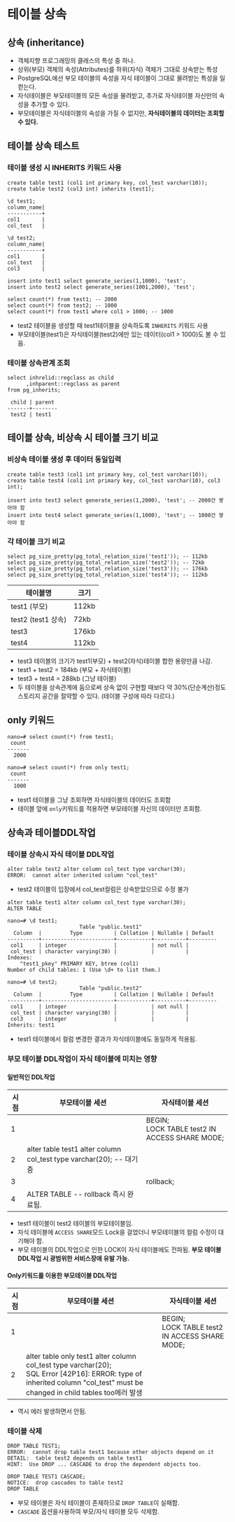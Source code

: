 # 테이블 상속

## 상속 (inheritance)
- 객체지향 프로그래밍의 클래스의 특성 중 하나.
- 상위(부모) 객체의 속성(Attributes)를 하위(자식) 객체가 그대로 상속받는 특성
- PostgreSQL에선 부모 테이블의 속성을 자식 테이블이 그대로 물려받는 특성을 일컫는다.
- 자식테이블은 부모테이블의 모든 속성을 물려받고, 추가로 자식테이블 자신만의 속성을 추가할 수 있다.
- 부모테이블은 자식테이블의 속성을 가질 수 없지만, **자식테이블의 데이터는 조회할 수 있다.** 

## 테이블 상속 테스트
### 테이블 생성 시 INHERITS 키워드 사용
```
create table test1 (col1 int primary key, col_test varchar(10));
create table test2 (col3 int) inherits (test1);

\d test1;
column_name|
-----------+
col1       |
col_test   |

\d test2;
column_name|
-----------+
col1       |
col_test   |
col3       |

insert into test1 select generate_series(1,1000), 'test';
insert into test2 select generate_series(1001,2000), 'test';

select count(*) from test1; -- 2000
select count(*) from test2; -- 1000
select count(*) from test1 where col1 > 1000; -- 1000
```
- test2 테이블을 생성할 때 test1테이블을 상속하도록 `INHERITS` 키워드 사용
- 부모테이블(test1)은 자식테이블(test2)에만 있는 데이터(col1 > 1000)도 볼 수 있음.

### 테이블 상속관계 조회
```
select inhrelid::regclass as child
      ,inhparent::regclass as parent
from pg_inherits;

 child | parent
-------+--------
 test2 | test1
```

## 테이블 상속, 비상속 시 테이블 크기 비교

### 비상속 테이블 생성 후 데이터 동일입력
```
create table test3 (col1 int primary key, col_test varchar(10));
create table test4 (col1 int primary key, col_test varchar(10), col3 int);

insert into test3 select generate_series(1,2000), 'test'; -- 2000건 쌓아야 함
insert into test4 select generate_series(1,1000), 'test'; -- 1000건 쌓아야 함
```
### 각 테이블 크기 비교
```
select pg_size_pretty(pg_total_relation_size('test1')); -- 112kb
select pg_size_pretty(pg_total_relation_size('test2')); -- 72kb
select pg_size_pretty(pg_total_relation_size('test3')); -- 176kb
select pg_size_pretty(pg_total_relation_size('test4')); -- 112kb
```
| 테이블명 | 크기 |
| --- | --- |
| test1 (부모) | 112kb |
| test2 (test1 상속) | 72kb |
| test3 |  176kb |
| test4 | 112kb |
- test3 테이블의 크기가 test1(부모) + test2(자식)테이블 합한 용량만큼 나감.
- test1 + test2 = 184kb (부모 + 자식테이블)
- test3 + test4 = 288kb (그냥 테이블)
- 두 테이블을 상속관계에 둠으로써 상속 없이 구현할 때보다 약 30%(단순계산)정도 스토리지 공간을 절약할 수 있다. (테이블 구성에 따라 다르다.)

## only 키워드
```
nano=# select count(*) from test1;
 count
-------
  2000  

nano=# select count(*) from only test1;
 count
-------
  1000
```
- test1 테이블을 그냥 조회하면 자식테이블의 데이터도 조회함
- 테이블 앞에 `only`키워드를 적용하면 부모테이블 자신의 데이터만 조회함.

## 상속과 테이블DDL작업
### 테이블 상속시 자식 테이블 DDL작업
```
alter table test2 alter column col_test type varchar(30);
ERROR:  cannot alter inherited column "col_test"
```
- test2 테이블의 입장에서 col_test컬럼은 상속받았으므로 수정 불가

```
alter table test1 alter column col_test type varchar(30);
ALTER TABLE

nano=# \d test1;
                       Table "public.test1"
  Column  |         Type          | Collation | Nullable | Default
----------+-----------------------+-----------+----------+---------
 col1     | integer               |           | not null |
 col_test | character varying(30) |           |          |
Indexes:
    "test1_pkey" PRIMARY KEY, btree (col1)
Number of child tables: 1 (Use \d+ to list them.)

nano=# \d test2;
                       Table "public.test2"
  Column  |         Type          | Collation | Nullable | Default
----------+-----------------------+-----------+----------+---------
 col1     | integer               |           | not null |
 col_test | character varying(30) |           |          |
 col3     | integer               |           |          |
Inherits: test1
```
- test1 테이블에서 컬럼 변경한 결과가 자식테이블에도 동일하게 적용됨.

### 부모 테이블 DDL작업이 자식 테이블에 미치는 영향
#### 일반적인 DDL작업
| 시점 | 부모테이블 세션 | 자식테이블 세션 |
| --- | --- | --- |
| 1 |  | BEGIN;<br>LOCK TABLE test2 IN ACCESS SHARE MODE; |
| 2 | alter table test1 alter column col_test type varchar(20); -- 대기중| |
| 3 |  |rollback; | 
| 4 | ALTER TABLE -- rollback 즉시 완료됨. | |
- test1 테이블이 test2 테이블의 부모테이블임.
- 자식 테이블에 `ACCESS SHARE`모드 Lock을 걸었더니 부모테이블의 컬럼 수정이 대기해야 함.
- 부모 테이블의 DDL작업으로 인한 LOCK이 자식 테이블에도 전파됨. **부모 테이블 DDL작업 시 광범위한 서비스장애 유발 가능.**

#### Only키워드를 이용한 부모테이블 DDL작업
| 시점 | 부모테이블 세션 | 자식테이블 세션 |
| --- | --- | --- |
| 1 |  | BEGIN;<br>LOCK TABLE test2 IN ACCESS SHARE MODE; |
| 2 | alter table only test1 alter column col_test type varchar(20);<br>SQL Error [42P16]: ERROR: type of inherited column "col_test" must be changed in child tables too에러 발생| |
- 역시 에러 발생하면서 안됨.

### 테이블 삭제
```
DROP TABLE TEST1;
ERROR:  cannot drop table test1 because other objects depend on it
DETAIL:  table test2 depends on table test1
HINT:  Use DROP ... CASCADE to drop the dependent objects too.

DROP TABLE TEST1 CASCADE;
NOTICE:  drop cascades to table test2
DROP TABLE
```
- 부모 테이블은 자식 테이블이 존재하므로 `DROP TABLE`이 실패함.
- `CASCADE` 옵션을사용하여 부모/자식 테이블 모두 삭제함.
